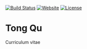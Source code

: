 [![Build Status](https://travis-ci.org/iROCKBUNNY/about-qutong.svg)](https://travis-ci.org/iROCKBUNNY/about-qutong)
[![Website](https://img.shields.io/website-up-down-green-red/http/about.qutong.me.svg)](http://about.qutong.me/)
[![License](https://img.shields.io/badge/license-CC4.0%20BY--NC--ND-orange.svg)](/LICENSE)

# Tong Qu

Curriculum vitae

